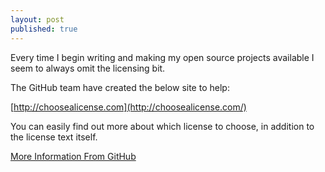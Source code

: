 ```yaml
---
layout: post
published: true
---
```


Every time I begin writing and making my open source projects available I seem to always omit the licensing bit.

The GitHub team have created the below site to help:

[http://choosealicense.com](http://choosealicense.com/)

You can easily find out more about which license to choose, in addition to the license text itself.

[More Information From GitHub](https://github.com/blog/1530-choosing-an-open-source-license)